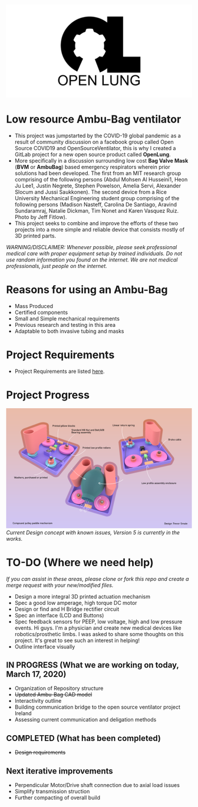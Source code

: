 ![Logo](images/OL_BANNER.png)

# Low resource Ambu-Bag ventilator

- This project was jumpstarted by the COVID-19 global pandemic as a result of community discussion on a facebook group called Open Source COVID19 and OpenSourceVentilator, this is why I created a GitLab project for a new open source product called **OpenLung**.
- More specifically in a discussion surrounding low cost **Bag Valve Mask** (**BVM** or **AmbuBag**) based emergency respirators wherein prior solutions had been developed. The first from an MIT research group comprising of the following persons (Abdul Mohsen Al Husseini1, Heon Ju Lee1, Justin Negrete, Stephen Powelson, Amelia Servi, Alexander Slocum and Jussi Saukkonen). The second device from a Rice University Mechanical Engineering student group comprising of the following persons (Madison Nasteff, Carolina De Santiago, Aravind Sundaramraj, Natalie Dickman, Tim Nonet and Karen Vasquez Ruiz. Photo by Jeff Fitlow).
- This project seeks to combine and improve the efforts of these two projects into a more simple and reliable device that consists mostly of 3D printed parts.

*WARNING/DISCLAIMER: Whenever possible, please seek professional medical care with proper equipment setup by trained individuals. Do not use random information you found on the internet. We are not medical professionals, just people on the internet.*

# Reasons for using an Ambu-Bag

- Mass Produced
- Certified components
- Small and Simple mechanical requirements
- Previous research and testing in this area
- Adaptable to both invasive tubing and masks

# Project Requirements
- Project Requirements are listed [here](Requirements.md).

# Project Progress

![Current Mechanical Concept](images/CONCEPT_4_MECH.png)
*Current Design concept with known issues, Version 5 is currently in the works.*

# TO-DO (Where we need help)

*If you can assist in these areas, please clone or fork this repo and create a merge request with your new/modified files.*

- Design a more integral 3D printed actuation mechanism
- Spec a good low amperage, high torque DC motor
- Design or find and H Bridge rectifier circuit
- Spec an interface (LCD and Buttons)
- Spec feedback sensors for PEEP, low voltage, high and low pressure events. Hi guys. I'm a physician and create new medical devices like robotics/prosthetic limbs. I was asked to share some thoughts on this project. It's great to see such an interest in helping!
- Outline interface visually

## IN PROGRESS (What we are working on today, March 17, 2020)

- Organization of Repository structure
- ~~Updated Ambu-Bag CAD model~~
- Interactivity outline
- Building communication bridge to the open source ventilator project Ireland
- Assessing current communication and deligation methods

## COMPLETED (What has been completed)

- ~~Design requirements~~

## Next iterative improvements

- Perpendicular Motor/Drive shaft connection due to axial load issues
- Simplify transmission struction
- Further compacting of overall build

